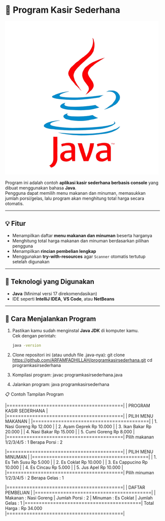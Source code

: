 # 🧾 Program Kasir Sederhana

![Java Logo](https://github.com/ARFAMFADHILLAH/programkasirsederhana/blob/main/java.png)

Program ini adalah contoh **aplikasi kasir sederhana berbasis console** yang dibuat menggunakan bahasa **Java**.  
Pengguna dapat memilih menu makanan dan minuman, memasukkan jumlah porsi/gelas, lalu program akan menghitung total harga secara otomatis.

---

## 💡 Fitur
- Menampilkan daftar **menu makanan dan minuman** beserta harganya  
- Menghitung total harga makanan dan minuman berdasarkan pilihan pengguna  
- Menampilkan **rincian pembelian lengkap**  
- Menggunakan **try-with-resources** agar `Scanner` otomatis tertutup setelah digunakan  

---

## 🧰 Teknologi yang Digunakan
- **Java** (Minimal versi 17 direkomendasikan)
- IDE seperti **IntelliJ IDEA**, **VS Code**, atau **NetBeans**  

---

## 📜 Cara Menjalankan Program

1. Pastikan kamu sudah menginstal **Java JDK** di komputer kamu.  
   Cek dengan perintah:
   ```bash
   java -version

2. Clone repositori ini (atau unduh file .java-nya):
  git clone https://github.com/ARFAMFADHILLAH/programkasirsederhana.git
cd programkasirsederhana


3. Kompilasi program:
   javac programkasirsederhana.java

4. Jalankan program:
   java programkasirsederhana

📋 Contoh Tampilan Program

|=========================================|
|          PROGRAM KASIR SEDERHANA        |
|=========================================|
|             PILIH MENU MAKANAN          |
|=========================================|
| 1. Nasi Goreng          Rp 12.000       |
| 2. Ayam Geprek          Rp 10.000       |
| 3. Ikan Bakar           Rp 20.000       |
| 4. Nasi Bakar           Rp 15.000       |
| 5. Cumi Goreng          Rp 8.000        |
|=========================================|
Pilih makanan 1/2/3/4/5 : 1
Berapa Porsi : 2

|=========================================|
|             PILIH MENU MINUMAN          |
|=========================================|
| 1. Es Teh Susu          Rp 5.000        |
| 2. Es Coklat            Rp 10.000       |
| 3. Es Cappucino         Rp 10.000       |
| 4. Es Cincau            Rp 5.000        |
| 5. Jus Apel             Rp 10.000       |
|=========================================|
Pilih minuman 1/2/3/4/5 : 2
Berapa Gelas : 1

|=========================================|
|             DAFTAR PEMBELIAN            |
|=========================================|
| Makanan      : Nasi Goreng
| Jumlah Porsi : 2
| Minuman      : Es Coklat
| Jumlah Gelas : 1
|=========================================|
 Total Harga   : Rp 34.000
|=========================================|
